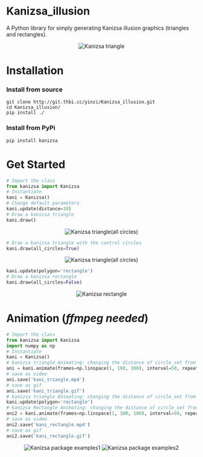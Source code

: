 # Kanizsa_illusion

A Python library for simply generating Kanizsa illusion graphics (triangles and rectangles).
<div align="center">
  <img src="https://i.loli.net/2021/07/24/Fa1PXfREO59DWwY.png" alt="Kanizsa triangle" />
</div>

# Installation
### Install from source
```
git clone http://git.thbi.cc/yinzi/Kanizsa_illusion.git
cd Kanizsa_illusion/
pip install ./
```
### Install from PyPi
```
pip install kanizsa
```

# Get Started
```python
# Import the class
from kanizsa import Kanizsa
# Instantiate
kani = Kanizsa()
# Change default parameters
kani.update(distance=10)
# Draw a kanizsa triangle
kani.draw()
```
<div align="center">
  <img src="https://i.loli.net/2021/07/24/Tn6JdFItpYcwqoC.png" alt="Kanizsa triangle(all circles)" />
</div>

```python
# Draw a kanizsa triangle with the control circles
kani.draw(all_circles=True)
```
<div align="center">
  <img src="https://i.loli.net/2021/07/24/J2OgjPUQrl7vk1Z.png" alt="Kanizsa triangle(all circles)" />
</div>

```python
kani.update(polygon='rectangle')
# Draw a kanizsa rectangle
kani.draw(all_circles=False)
```
<div align="center">
  <img src="https://i.loli.net/2021/07/24/JVeEGuLlpktmOaj.png" alt="Kanizsa rectangle" />
</div>

# Animation (*ffmpeg needed*)
```python
# Import the class
from kanizsa import Kanizsa
import numpy as np
# Instantiate
kani = Kanizsa()
# kanizsa triangle Animating: changing the distance of circle_set from 1 to 100, step 1
ani = kani.animate(frames=np.linspace(1, 100, 100), interval=50, repeat_delay=1000, plot=False)
# save as video
ani.save('kani_triangle.mp4') 
# save as gif
ani.save('kani_triangle.gif') 
# kanizsa triangle Animating: changing the distance of circle_set from 1 to 100, step 1
kani.update(polygon='rectangle')
# kanizsa Rectangle Animating: changing the distance of circle_set from 1 to 100, step 1
ani2 = kani.animate(frames=np.linspace(1, 100, 100), interval=50, repeat_delay=1000, plot=False)
# save as video
ani2.save('kani_rectangle.mp4') 
# save as gif
ani2.save('kani_rectangle.gif') 
```

<div align="center">
  <img src="https://i.loli.net/2021/07/24/JHsFRtBm6XwnD1e.gif" alt="Kanizsa package examples1" />
  <img src="https://i.loli.net/2021/07/24/zC8pXhAu9ayYxtm.gif" alt="Kanizsa package examples2" />
</div>
